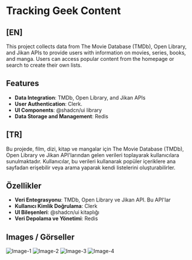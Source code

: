 # Tracking Geek Content

## [EN]

This project collects data from The Movie Database (TMDb), Open Library, and Jikan APIs to provide users with information on movies, series, books, and manga. Users can access popular content from the homepage or search to create their own lists.

## Features

- **Data Integration**: TMDb, Open Library, and Jikan APIs
- **User Authentication**: Clerk.
- **UI Components**: @shadcn/ui library 
- **Data Storage and Management**: Redis

## [TR]

Bu projede, film, dizi, kitap ve mangalar için The Movie Database (TMDb), Open Library ve Jikan API'larından gelen verileri toplayarak kullanıcılara sunulmaktadır. Kullanıcılar, bu verileri kullanarak popüler içeriklere ana sayfadan erişebilir veya arama yaparak kendi listelerini oluşturabilirler.

## Özellikler

- **Veri Entegrasyonu**: TMDb, Open Library ve Jikan API. Bu API'lar
- **Kullanıcı Kimlik Doğrulama**: Clerk
- **UI Bileşenleri**: @shadcn/ui kitaplığı
- **Veri Depolama ve Yönetimi**: Redis


## Images / Görseller

![Image-1](https://github.com/user-attachments/assets/289dd9a3-43e8-4fbd-b821-0a32f282962e)
![Image-2](https://github.com/user-attachments/assets/9796883f-0ce7-43bd-a167-7da52a1d6cfe)
![Image-3](https://github.com/user-attachments/assets/fcf1abc1-fa77-4ab4-b7e8-2cf0698548b0)
![Image-4](https://github.com/user-attachments/assets/01a92010-89d2-4772-934c-5f3f5412d29b)
